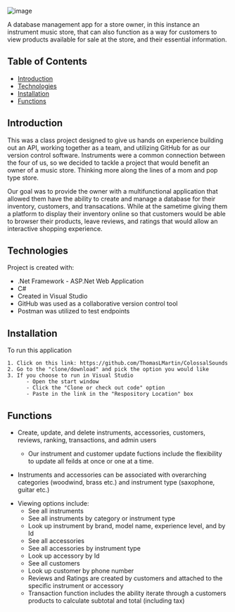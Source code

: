 ![image](https://user-images.githubusercontent.com/60017318/76902633-d6f28580-6872-11ea-8580-cdb73616704b.png)

A database management app for a store owner, in this instance an instrument music store, that can also function as a way for customers to view products available for sale at the store, and their essential information.

## Table of Contents
* [Introduction](#introduction)
* [Technologies](#technologies)
* [Installation](#installation)
* [Functions](#functions)


## Introduction
This was a class project designed to give us hands on experience building out an API, working together as a team, and utilizing GitHub for as our version control software. Instruments were a common connection between the four of us, so we decided to tackle a project that would benefit an owner of a music store. Thinking more along the lines of a mom and pop type store.

Our goal was to provide the owner with a multifunctional application that allowed them have the ability to create and manage a database for their inventory, customers, and transacations. While at the sametime giving them a platform to display their inventory online so that customers would be able to browser their products, leave reviews, and ratings that would allow an interactive shopping experience.

## Technologies 
Project is created with:
* .Net Framework - ASP.Net Web Application
* C# 
* Created in Visual Studio
* GitHub was used as a collaborative version control tool
* Postman was utilized to test endpoints 


## Installation
To run this application 
```
1. Click on this link: https://github.com/ThomasLMartin/ColossalSounds
2. Go to the "clone/download" and pick the option you would like
3. If you choose to run in Visual Studio
      - Open the start window 
      - Click the "Clone or check out code" option
      - Paste in the link in the "Respository Location" box 
```

## Functions
* Create, update, and delete instruments, accessories, customers, reviews, ranking, transactions, and admin users
  - Our instrument and customer update fuctions include the flexibility to update all feilds at once or one at a time. 
      
* Instruments and accessories can be associated with overarching categories (woodwind, brass etc.) and instrument type (saxophone, guitar etc.)

- Viewing options include:
  - See all instruments
  - See all instruments by category or instrument type
  - Look up instrument by brand, model name, experience level, and by Id
  - See all accessories 
  - See all accessories by instrument type
  - Look up accessory by Id
  - See all customers
  - Look up customer by phone number
  - Reviews and Ratings are created by customers and attached to the specific instrument or accessory
  - Transaction function includes the ability iterate through a customers products to calculate subtotal and total (including tax)











